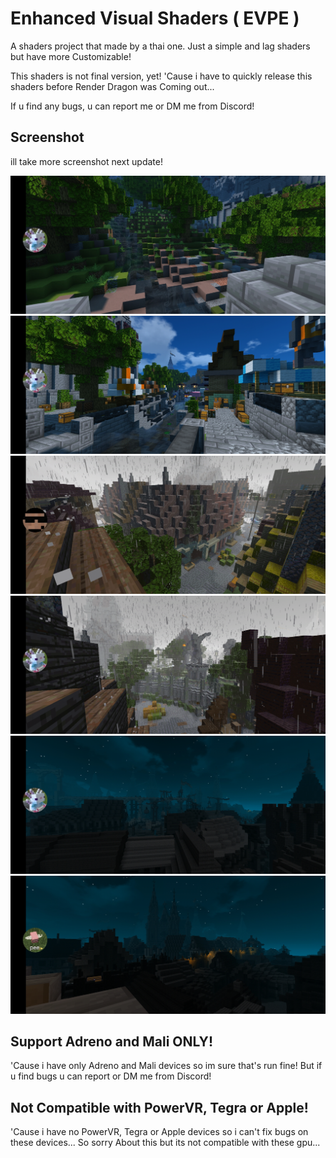 # Enhanced Visual Shaders ( EVPE )
A shaders project that made by a thai one.
Just a simple and lag shaders but have more Customizable!

This shaders is not final version, yet!
'Cause i have to quickly release this shaders before Render Dragon was Coming out...

If u find any bugs, u can report me or DM me from Discord!

## Screenshot
ill take more screenshot next update!

![](20210929_160444.jpg)
![](20210929_160453.jpg)
![](20210929_160503.jpg)
![](20210929_160512.jpg)
![](20210929_160522.jpg)
![](20210929_160534.jpg)

## Support Adreno and Mali ONLY!
'Cause i have only Adreno and Mali devices so im sure that's run fine!
But if u find bugs u can report or DM me from Discord!

## Not Compatible with PowerVR, Tegra or Apple!
'Cause i have no PowerVR, Tegra or Apple devices so i can't fix bugs on these devices...
So sorry About this but its not compatible with these gpu... 
